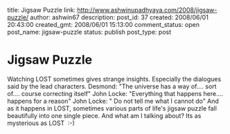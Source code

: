 title: Jigsaw Puzzle
link: http://www.ashwinupadhyaya.com/2008/jigsaw-puzzle/
author: ashwin67
description: 
post_id: 37
created: 2008/06/01 20:43:00
created_gmt: 2008/06/01 15:13:00
comment_status: open
post_name: jigsaw-puzzle
status: publish
post_type: post

# Jigsaw Puzzle

Watching LOST sometimes gives strange insights. Especially the dialogues said by the lead characters. Desmond: "The universe has a way of.... sort of.... course correcting itself" John Locke: "Everything that happens here.... happens for a reason" John Locke: " Do not tell me what I cannot do" And as it happens in LOST, sometimes various parts of life's jigsaw puzzle fall beautifully into one single piece. And what am I talking about? Its as mysterious as LOST  :-)